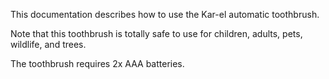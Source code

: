 This documentation describes how to use the Kar-el automatic
toothbrush.

Note that this toothbrush is totally safe to use for children,
adults, pets, wildlife, and trees.

The toothbrush requires 2x AAA batteries.